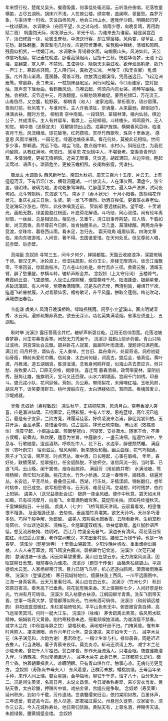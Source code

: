 <!-- { "loadSidebar": true } -->
年来惯行役，楚尾又吴头。餐霞吸露，何事佳处辄迟留。云听渔舟夜唱，花落牧童横笛，占尽五湖秋。胡床兴不浅，人在庾公楼。绣帘卷，曲阑暝，翠鬟愁。森罗万象，与渠诗里一时收。天设四桥风月，地会三州山水，邀我伴沙鸥。明朝起归梦，一枕过蘋洲。 
水调歌头（舟回平望，久之过乌戍、值雨少憩，向晚复晴，再用韵赋二首）
帆腹饱天际，树发渺云头。翠光千顷，为谁来去为谁留。疑是吴宫西子，淡扫修眉一抹，妆罢玉奁秋。中流送行客，却立望层楼。风色变，堤草乱，浪花愁。跳珠翻墨，轰雷掣电几时收。应是阳侯薄相，催我胸中锦绣，清唱和鸣鸥。残霞似相贷，一缕媚汀洲。 
水调歌头
青铜昏水面，乌帽裹山头。风涛如此，天公作意巧相留。常记垂虹晚渡，卧看菰蒲烟雨，屈指十三秋。恍若华胥梦，无语下西楼。翠翻空，寒入座，不禁愁。五弦弹尽，隐隐天末暮虹收。欲伴渔翁钓艇，欸乃一声江上，寒碧点轻鸥。无人阻归兴，真欲迈长洲。 
兰陵王（和吴宣卿）
乱烟簇。帘外青山渐肃。莲房静。荷盖半残，欲放清涟媚溪绿。凭高送远目。飞起沧洲雁鹜。寒窗静，荼コ未深，一枕胡床昼眠足。闲行问松菊。今□雨谁家，空对银烛。箫声忽下瑶台曲。看鹤舞风动，乌啼云起，何须舟内怨女哭。抱琴写幽独。情触。会相续。况节近中元，月浪翻屋。长鲸愁晓寒蟾促。要百柁倾□，万花流玉。山肴倒尽，又空腹，鲙野蔌。 
柳梢青（和人）
谢家池阁。翠桁香浓，琐纱窗薄。夜雨灯前，秋风笔下，与谁同乐。主人许我清狂，奈酒量、从来最弱。颠倒冠巾，淋漓衣袂，醒时方觉。 
柳梢青
空中雨阁。一段轻阴，翠铺林薄。橘内仙翁，棋边公子，共成清乐。主人有井留车，看席上、云轻柳弱。斗转檐头，鸡鸣窗外，无人知觉。 
朝中措（送蔡定夫）
双鞬锦领出山西。戎幕护旌旗。横槊春风百咏，临淮夜月千卮。风流樽俎，琼花破艳，红药攒枝。赏尽竹西歌吹，珠帘十里香迷。 
感皇恩
风雨半摧残，一园花老。绿遍池塘夜来草。看花何处，莫被此花相恼。世间多少事，邯郸道。凭远下临，暗尘飞绕。数点烟中树、水村小。斜阳且住，为我花间留照。从教红满地，何须扫。 
感皇恩
花似镜中人，不堪衰老。空羡青青岸边草。多情消瘦，更被无情相恼。近来无限事，凭谁道。胡蝶满园，丛边空绕。睡起流莺过、语声小。琐窗危坐，更被玉蟾相照。夜阑梅影瘦，凭谁扫。 

　
甄龙友
水调歌头
西风新叶坠，南国九秋初。周天三百六十五度、片云无。上有迢迢河汉，下有滔滔江水，横载洞庭湖。一叶放流去，人在浑仪图。满虚空，张宝盖，缀明珠。玻璃为地，游戏乾象驾坤舆。烂醉蓬莱方丈，遍入华严法界，试问夜何如。北斗转魁柄，东海欲飞乌。 
南乡子（寿木状元）
十月小阳春。放榜梅花作状元。重庆礼成三日后，生贤。第一龙飞不偶然。劝酒自弹弦。更着班衣寿老仙。见说海坛沙涨也，明年。此夜休嗔我近前。 
贺新郎
思远楼前路。望平堤、十里湖光，画船无数。绿盖盈盈红粉面，叶底荷花解语。斗巧结、同心双缕。尚有经年离别恨，一丝丝、总是相思处。相见也，又重午。清江旧事传荆楚。叹人情、千载如新，尚沉菰黍。且尽尊前今日醉，谁肯独醒吊古。泛几盏、菖蒲绿醑。两两龙舟争竞渡，奈珠帘、暮卷西山雨。看未足，怎归去。 
霜天晓角
峨眉仙客。四海文章伯。来向东坡游戏，人间世、著不得。去国谁爱惜。在天何处觅。但见尊前人唱，前赤壁、后赤壁。 

　
范端臣
念奴娇
寻常三五，问今夕何夕，婵娟都胜。天豁云收崩浪净，深碧琉璃千顷。银汉无声，冰轮直上，桂湿扶疏影。纶巾玉尘，庾楼无限清兴。谁念江海飘零，不堪回首，惊鹊南枝冷。万点苍山何处是，修竹吾庐三径。香雾云鬟，清辉玉臂，醉了愁重醒。参横斗转，辘轳声断金井。 
念奴娇（上太守月词）
玉楼绛气，卷霞绡云浪，飞空蟾魄。人世江山惊照耀，烟霭鳌峰千尺。陆海蓬壶，银葩星晕，点破琉璃碧。有人吟笑，紫荷香满晴陌。况是东府君侯，西清别骑，樽俎开华席。迤逦飞轮催杖履，入对青藜仙客。襦袴歌谣，升平风露，拼取金莲侧。梅花吹动，满城依旧春色。 

　
韦能谦
虞美人
风清日晚溪桥路。绿暗摇残雨。闲亭小立望溪山。画出明湖深秀、水云间。漫郎疏懒非真吏。欲去无深计。功名英隽满凌烟。省事应须速上、五湖船。 

　
耿时举
浣溪沙
露压蔷薇金井栏。辘轳声断碧丝乾。辽阳无信带围宽。花落池塘春梦静，月生帘幕夜香寒。闲愁无力凭阑干。 
浣溪沙
独鹤山前步药苗。青山只隔过溪桥。洞宫深处白云飘。碧井卧花人寂寞，画廊鸣叶雨潇潇。漫题诗句满芭蕉。 
满江红
问月杯空，谪仙去、无人重举。兰台旧、扁舟乘兴，处留奇语。洞府初疑仙骨瘦，樽前尚爱纶巾舞。信前身、太白尚何疑，词高古。盟后会，偕真侣。黄叶渡，丹枫渚。道五湖烟浪，胜游湓浦。念我身闲鸥样度，似海山共去君应许。但只愁、岳牧要人□，□原无空格，据撑住。 
喜迁莺
暮春清昼。政莺啭夏林，棠阴初秀。鼓角让雄，旌旗明灭，宝马又还西骤。山水六朝堪画，宫阙千门如绣。印悬斗。盛元戎小队，花间迎候。芳酎。为公寿。带雨梨花，未用啼红袖。玉帐风前，胡床月下，谈笑要清群丑。桃叶渡船应在，太白洒楼依旧。暂回首。看槐班爰立，沙堤成就。 

　
吴儆
念奴娇（寿程致政）
凉生秋早，正梧桐院落，风清月白。帘卷香凝人笑喜，应是瀛洲仙谪。云绕画梁，花明彩服，中有人华发。恩袍蓝绿，高年况已逾百。最是有子宜家，兰阶方竞，珠履延佳客。好唤凌波来洛浦，醉促霓裳仙拍。玉井开莲，金茎承露，莫惜金尊侧。试占弧兆，祥光已映南极。 
蓦山溪（效樵歌体）
清晨早起，小阁遥山翠。颒面整冠巾，问寝罢、安排菽水。随家丰俭，不羡五侯鲭，软煮肉，熟炊粳，适意为甘旨。中庭散步，一盏云涛细。迤逦竹洲中，坐息与、行歌随意。逡巡酒熟，呼唤社中人，花下石，水边亭，醉便颓然睡。 
满庭芳（寄叶蔚宗）
宿雨滋兰，轻风飐柳，新来随处和融。幽兰曲径，花气巧相通。燕子才飞又语，带芹泥、时点芳丛。微中酒，日长睡起，心事在眉峰。 
年年，春好处，联镳荡桨，拾翠挼红。任金貂醉脱，不放杯空。谁信风流一别，当时事、已逐飞鸿。云山晚，阑干罢倚，烟寺起疏钟。 
满庭芳（用前韵并寄）
水满池塘，莺啼杨柳，燕忙知为泥融。桃花流水，竹外小桥通。又是一春憔悴，摘残英、绕遍芳丛。长安远，平芜尽处，叠叠但云峰。西湖，行乐处，牙樯漾鹢，锦帐翻红。想年时桃李，应已成空。欲写相思寄与，云天阔、难觅征鸿。空凝想，时时残梦，依约上阳钟。 
虞美人（送兄益章赴会试）
银屏一夜金风细。便作中秋意。碧天如水月如眉。已有征鸿摩月、向南飞。金尊满酌蟾宫客。莫促阳关拍。须知丹桂擅秋天。千里婵娟指日、十分圆。 
虞美人（七夕）
飞桥驾鹊天津阔。云驭看看发。相思惟恨不相逢。 
及至相逢还是、去匆匆。垂丝插竹真堪笑。欲乞天孙巧。天孙多巧漫多愁。巧得千般争解、劝郎留。 
虞美人
双眸翦水团香雪。云际看新月。生绡笼粉倚窗纱。全似瑶池疏影、浸梅花。金翘翠靥双蛾浅。敛袂低歌扇。羞红腻脸语声低。想见流苏帐掩、烛明时。 
西江月
竹里全无暑气，溪边长有清风。荷花落日照酣红。雨过遥山翠重。老作宫祠散汉，本来田舍村翁。腰缠三万禄千钟。也是一场春梦。 
浣溪沙（题星洲寺）
十里青山溯碧流。夕阳沙晚片帆收。重重烟树出层楼。人去人来芳草渡，鸥飞鸥没白蘋洲。碧梧翠竹记曾游。 
浣溪沙（次范石湖韵）
歙浦钱塘一水通。闲云如幕碧重重。吴山应在碧云东。无力海棠风淡漾，困眠宫柳日葱茏。眼前春色为谁浓。 
浣溪沙（题馀干传舍）
画楯朱栏绕碧山。平湖徒倚水云宽。人家杨柳带汀湾。目力已随飞鸟尽，机心还逐白鸥闲。萧萧微雨晚来寒。 
浣溪沙（登镇远楼）
寒日孤城特地红。瘦藤扶我上西风。一川平远画图中。江海一身真客燕，云天万里看归鸿。吴山应在白云东。 
浣溪沙（竹洲七夕）
秋到郊原日夜凉。黍禾高下已垂黄。荷花犹有晚来香。天上佳期称七夕，人间好景是秋光。竹洲有月可徜徉。 
浣溪沙
风入枯藜衣袂凉。江枫园柳半青黄。洗车飞雨带天香。世事一场真大梦，宦情都薄似秋光。竹洲有酒可徜徉。 
浣溪沙（和前镇远楼韵）
斜阳波底湿微红。朱栏翠袖倚轻风。平平山色有无中。俯首微官真自缚，高飞远举羡冥鸿。何时一艇大江东。 
浣溪沙（咏梅）
茅舍疏离出素英。临风照水眩精神。娟娟新月又黄昏。削约寒枝香未透，细看频嗅独消魂。为谁消瘦不禁春。 
减字木兰花（中秋独与静之饮）
碧梧秋老。满地琅玕纷不扫。门掩黄昏。惟有年时月照人。凄凉满眼。肯作六年灯火伴。莫说凄凉。来岁如今天一方。 
减字木兰花（朱子渊见和，次韵为谢）
思君欲老。一榻尘生谁与扫。禄仰晨昏。同是迟迟去鲁人。行当洗眼。看子青藜来夜伴。莫变炎凉。斩马还须请上方。 
减字木兰花
少陵未老。曾把千人军独扫。鬓白眵昏。却作天涯流落人。只堪合眼。夜直谁能潜入伴。斗酒西凉。何似卑栖且远方。 
减字木兰花
此身已老。三径都荒长却扫。面目尘昏。怕着朝章揖贵人。难瞒明眼。只有青山堪作伴。触事心凉。无病何劳更觅方。 
念奴娇（寿陈尚书母夫人）
东风着意，正群芳未放，蟠桃初缀。王母当年亲手种，来作人间上瑞。婺女星躔，金华福地，聊驻千千岁。恰才八十，百分未及一二。况是间生英贤，名高日月，未说文昌贵。今日凝香称寿斝，来岁衮衣当发。黄贴天香，太白珍膳，押赐传中旨。戏拈金果，宫娥应是争取。 
念奴娇（寿吴宰）
延州积庆，到如今千载，芳传遗绪。世袭簪缨来旧治，依约棠阴如故。百里休声，三年遗爱，若迹高今古。邑人尽道，郎君福过渠父。州悬岂久徒劳，汉家密令，须作三公去。今入花城称寿处，他日荣归禁路。黄贴天有，上尊名酒，押赐传天语。朱颜绿鬓，腰黄绸蹙金缕。 
念奴娇
